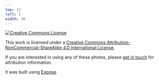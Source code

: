 ```yaml
---
top: 12
left: 5
width: 30 
---
```

<a rel="license" href="http://creativecommons.org/licenses/by-nc-sa/4.0/">
  <img alt="Creative Commons License" style="border-width:0" src="https://i.creativecommons.org/l/by-nc-sa/4.0/80x15.png" />
</a>

This work is licensed under a <a rel="license" href="http://creativecommons.org/licenses/by-nc-sa/4.0/">Creative Commons Attribution-NonCommercial-ShareAlike 4.0 International License</a>.

If you are interested in using any of these photos,
please [get in touch](mailto:thesmallgrens@gmail.com)
for attribution information.

It was built using [Expose](https://github.com/Jack000/Expose).
